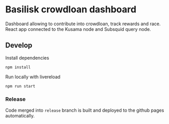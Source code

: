 # Basilisk crowdloan dashboard

Dashboard allowing to contribute into crowdloan, track rewards and race. React app connected to the Kusama node and Subsquid query node.

## Develop

Install dependencies

```
npm install
```

Run locally with livereload

```
npm run start
```

### Release

Code merged into `release` branch is built and deployed to the github pages automatically.
